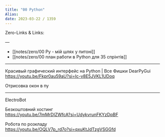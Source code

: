 ```yaml
---
title: "00 Python"
Alias: 
date: 2023-03-22 / 1359  
---
```

Zero-Links & Links:  


—  

- [[notes/zero/00 Py - мій шлях у питоні]]
- [[notes/zero/00 план работи в Python для 35 спрінтів]]

---
Красивый графический интерфейс на Python | Все Фишки DearPyGui  
https://youtu.be/Fkpr0au59aU?si=Ic-v8E5JVKL1UDoq

Отрисовка окон в пу


---
ElectroBot


Безкоштовний хостинг  
https://youtu.be/7mMrDIZWfcA?si=UdykvrunFKYzDpBF

Робота по розкладу  
https://youtu.be/OQLV7p_rd7o?si=qxuKtJdTzgVSGGfd
